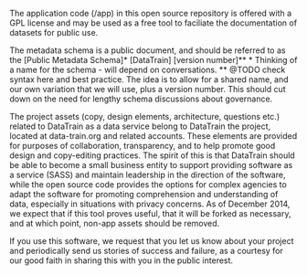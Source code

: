 The application code (/app) in this open source repository is offered with a GPL license and may be used as a free tool to faciliate the documentation of datasets for public use.

The metadata schema is a public document, and should be referred to as the [Public Metadata Schema]* [DataTrain] [version number]**
    * Thinking of a name for the schema - will depend on conversations.
    ** @TODO check syntax here and best practice. The idea is to allow for a shared name, and our own variation that we will use, plus a version number. This should cut down on the need for lengthy schema discussions about governance.

The project assets (copy, design elements, architecture, questions etc.) related to DataTrain as a data service belong to DataTrain the project, located at data-train.org and related accounts. These elements are provided for purposes of collaboration, transparency, and to help promote good design and copy-editing practices. The spirit of this is that DataTrain should be able to become a small business entity to support providing software as a service (SASS) and maintain leadership in the direction of the software, while the open source code provides the options for complex agencies to adapt the software for promoting comprehension and understanding of data, especially in situations with privacy concerns. As of December 2014, we expect that if this tool proves useful, that it will be forked as necessary, and at which point, non-app assets should be removed. 

If you use this software, we request that you let us know about your project and periodically send us stories of success and failure, as a courtesy for our good faith in sharing this with you in the public interest.




